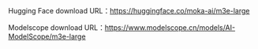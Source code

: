 Hugging Face download URL：https://huggingface.co/moka-ai/m3e-large

Modelscope download URL：https://www.modelscope.cn/models/AI-ModelScope/m3e-large